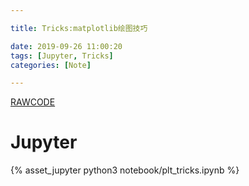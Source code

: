 ```yaml
---

title: Tricks:matplotlib绘图技巧

date: 2019-09-26 11:00:20
tags: [Jupyter, Tricks]
categories: [Note]

---
```

 
[RAWCODE](https://raw.githubusercontent.com/qrsforever/code_blog_post/master/Note/Jupyter/plt_tricks.md)

<!-- more -->

# Jupyter

{% asset_jupyter python3 notebook/plt_tricks.ipynb %}
